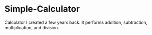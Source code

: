 # Simple-Calculator
Calculator I created a few years back. It performs addition, subtraction, multiplication, and division. 
